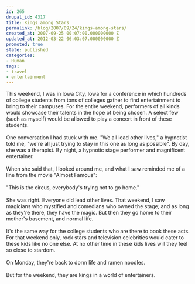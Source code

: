 ```yaml
---
id: 265
drupal_id: 4317
title: Kings among Stars
permalink: /blog/2007/09/24/kings-among-stars/
created_at: 2007-09-25 00:07:00.000000000 Z
updated_at: 2012-03-22 06:03:07.000000000 Z
promoted: true
state: published
categories:
- Human
tags:
- travel
- entertainment
---
```

This weekend, I was in Iowa City, Iowa for a conference in which hundreds of college students from tons of colleges gather to find entertainment to bring to their campuses. For the entire weekend, performers of all kinds would showcase their talents in the hope of being chosen. A select few (such as myself) would be allowed to play a concert in front of these students.<br /><br />One conversation I had stuck with me. "We all lead other lives," a hypnotist told me, "we're all just trying to stay in this one as long as possible". By day, she was a therapist. By night, a hypnotic stage performer and magnificent entertainer.<br /><br />When she said that, I looked around me, and what I saw reminded me of a line from the movie "Almost Famous":<br /><br />"This is the circus, everybody's trying not to go home."<br /><br />She was right. Everyone did lead other lives. That weekend, I saw magicians who mystified and comedians who owned the stage; and as long as they're there, they have the magic. But then they go home to their mother's basement, and normal life.<br /><br />It's the same way for the college students who are there to book these acts. For that weekend only, rock stars and television celebrities would cater to these kids like no one else. At no other time in these kids lives will they feel so close to stardom.<br /><br />On Monday, they're back to dorm life and ramen noodles.<br /><br />But for the weekend, they are kings in a world of entertainers.

